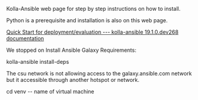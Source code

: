 Kolla-Ansible web page for step by step instructions on how to install.

Python is a prerequisite and installation is also on this web page.

[Quick Start for deployment/evaluation --- kolla-ansible 19.1.0.dev268
documentation](https://docs.openstack.org/kolla-ansible/latest/user/quickstart.html)

We stopped on Install Ansible Galaxy Requirements:

kolla-ansible install-deps

The csu network is not allowing access to the galaxy.ansible.com network
but it accessible through another hotspot or network.

cd venv -- name of virtual machine
